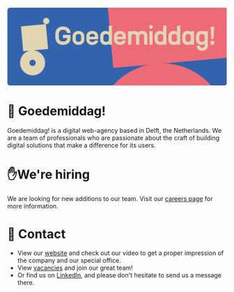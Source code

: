 <p align="center"><a href="https://www.goedemiddag.nl" target="_blank"><img src="https://github.com/goedemiddag/.github/blob/main/images/logo.png?raw=true"></a></p>

# 👋 Goedemiddag!

Goedemiddag! is a digital web-agency based in Delft, the Netherlands. We are a team of professionals who are passionate about the craft of building digital solutions that make a difference for its users.

# ✋We're hiring

We are looking for new additions to our team. Visit our [careers page](https://goedemiddag.recruitee.com/) for more information.

# 📧 Contact

- View our [website](https://goedemiddag.nl/) and check out our video to get a proper impression of the company and our special office.
- View [vacancies](https://goedemiddag.recruitee.com/) and join our great team!
- Or find us on [LinkedIn](https://www.linkedin.com/company/goedemiddag/), and please don't hesitate to send us a message there.

